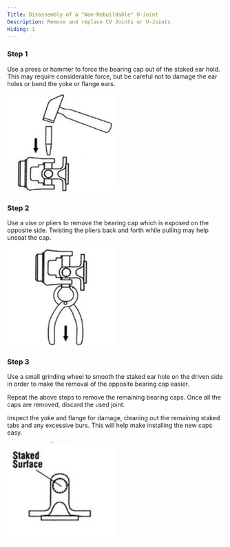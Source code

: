 ```yaml
---
Title: Disassembly of a "Non-Rebuildable" U-Joint
Description: Remove and replace CV Joints or U-Joints
Hiding: 1
---
```


### Step 1
Use a press or hammer to force the bearing cap out of the staked ear hold. This may require considerable force, but be careful not to damage the ear holes or bend the yoke or flange ears.
        
<div class="img-container">
	<img class="img-fluid img-rounded img-thumb" src="img/howto/non-rebuildable-joint/remove-1.jpg">
	<span class="caption"></span>
</div>

### Step 2
Use a vise or pliers to remove the bearing cap which is exposed on the opposite side. Twisting the pliers back and forth while pulling may help unseat the cap.
        
<div class="img-container">
	<img class="img-fluid img-rounded img-thumb" src="img/howto/non-rebuildable-joint/remove-2.jpg">
	<span class="caption"></span>
</div>

### Step 3
Use a small grinding wheel to smooth the staked ear hole on the driven side in order to make the removal of the opposite bearing cap easier.
<br>

Repeat the above steps to remove the remaining bearing caps. Once all the caps are removed, discard the used joint.
<br>

Inspect the yoke and flange for damage, cleaning out the remaining staked tabs and any excessive burs. This will help make installing the new caps easy.

<div class="img-container">
	<img class="img-fluid img-rounded img-thumb" src="img/howto/non-rebuildable-joint/remove-3.jpg">
	<span class="caption"></span>
</div>
